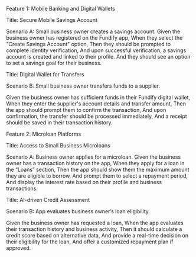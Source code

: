 Feature 1: Mobile Banking and Digital Wallets

Title: Secure Mobile Savings Account

Scenario A: Small business owner creates a savings account.
Given the business owner has registered on the Fundify app,
When they select the "Create Savings Account" option,
Then they should be prompted to complete identity verification,
And upon successful verification, a savings account is created and linked to their profile.
And they should see an option to set a savings goal for their business.

Title: Digital Wallet for Transfers

Scenario B: Small business owner transfers funds to a supplier.

Given the business owner has sufficient funds in their Fundify digital wallet,
When they enter the supplier's account details and transfer amount,
Then the app should prompt them to confirm the transaction,
And upon confirmation, the transfer should be processed immediately,
And a receipt should be saved in their transaction history.

Feature 2: Microloan Platforms

Title: Access to Small Business Microloans

Scenario A: Business owner applies for a microloan.
Given the business owner has a transaction history on the app,
When they apply for a loan in the “Loans” section,
Then the app should show them the maximum amount they are eligible to borrow,
And prompt them to select a repayment period,
And display the interest rate based on their profile and business transactions.


Title: AI-driven Credit Assessment

Scenario B: App evaluates business owner’s loan eligibility.

Given the business owner has requested a loan,
When the app evaluates their transaction history and business activity,
Then it should calculate a credit score based on alternative data,
And provide a real-time decision on their eligibility for the loan,
And offer a customized repayment plan if approved.